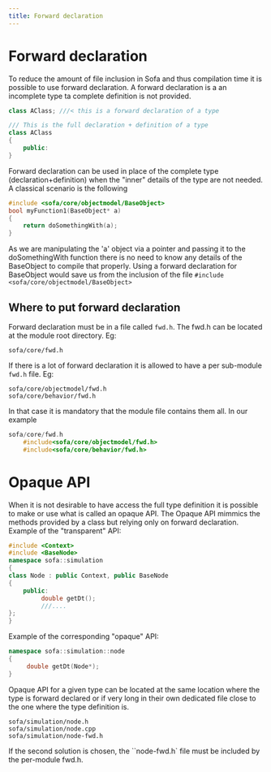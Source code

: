 ```yaml
---
title: Forward declaration
---
```


Forward declaration
===============
To reduce the amount of file inclusion in Sofa and thus compilation time it is possible to use forward declaration. 
A forward declaration is a an incomplete type ta complete definition is not provided. 
```cpp
class AClass; ///< this is a forward declaration of a type

/// This is the full declaration + definition of a type
class AClass   
{
    public:
}
```

Forward declaration can be used in place of the complete type (declaration+definition) when the "inner" details of the type are not needed. A classical scenario is the following
```cpp
#include <sofa/core/objectmodel/BaseObject>
bool myFunction1(BaseObject* a)
{
    return doSomethingWith(a);
}
```

As we are manipulating the 'a' object via a pointer and passing it to the doSomethingWith function there is no need to know any details of the BaseObject to compile that properly. Using a forward declaration for BaseObject would save us from the inclusion of the file ```#include <sofa/core/objectmodel/BaseObject>```

Where to put forward declaration
--------------------------------

Forward declaration must be in a file called ```fwd.h```. The fwd.h can be located at the module root directory.
Eg:
```
sofa/core/fwd.h
```

If there is a lot of forward declaration it is allowed to have a per sub-module ```fwd.h``` file. 
Eg:
```
sofa/core/objectmodel/fwd.h
sofa/core/behavior/fwd.h
```

In that case it is mandatory that the module file contains them all. In our example 
```cpp
sofa/core/fwd.h
    #include<sofa/core/objectmodel/fwd.h>
    #include<sofa/core/behavior/fwd.h>
```


Opaque API 
=========
When it is not desirable to have access the full type definition it is possible to make or use what is called an opaque API. The Opaque API mimmics the methods provided by a class but relying only on forward declaration. 
Example of the "transparent" API: 
```cpp
#include <Context>
#include <BaseNode>
namespace sofa::simulation
{
class Node : public Context, public BaseNode 
{
    public:
         double getDt(); 
         ///....
};
}
```

Example of the corresponding "opaque" API: 
```cpp
namespace sofa::simulation::node
{
     double getDt(Node*);  
}
```

Opaque API for a given type can be located at the same location where the type is forward declared or if very long in their own dedicated file close to the one where the type definition is. 
```
sofa/simulation/node.h
sofa/simulation/node.cpp
sofa/simulation/node-fwd.h 
```

If the second solution is chosen, the ``node-fwd.h` file must be included by the per-module fwd.h. 